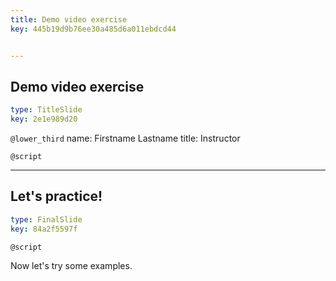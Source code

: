 ```yaml
---
title: Demo video exercise
key: 445b19d9b76ee30a485d6a011ebdcd44


---
```

## Demo video exercise

```yaml
type: TitleSlide
key: 2e1e989d20
```

`@lower_third`
name: Firstname Lastname
title: Instructor

`@script`



---
## Let's practice!

```yaml
type: FinalSlide
key: 84a2f5597f
```

`@script`

Now let's try some examples.

